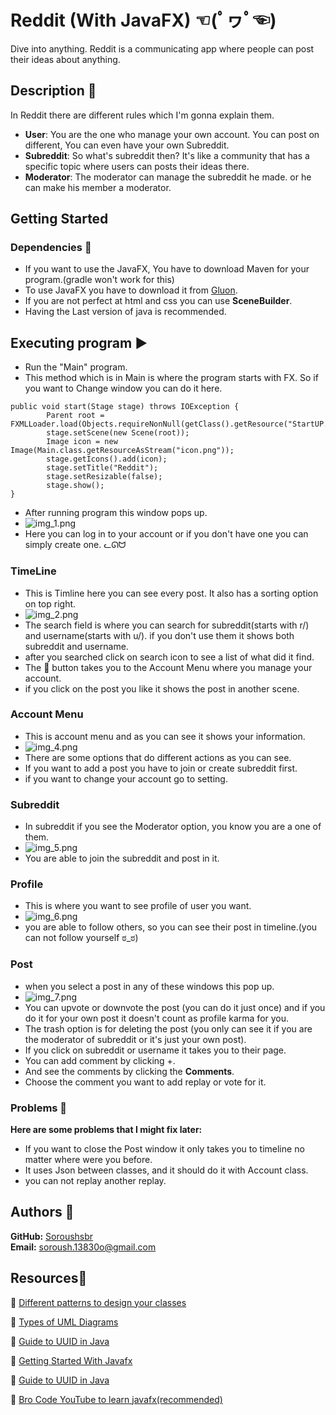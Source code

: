 # Reddit (With JavaFX) ☜(ﾟヮﾟ☜)

Dive into anything. Reddit is a communicating app where people can post their ideas about anything.

## Description 📖

In Reddit there are different rules which I'm gonna explain them.
* **User**: You are the one who manage your own account. You can post on different, You can even have your own Subreddit.
* **Subreddit**: So what's subreddit then? It's like a community that has a specific topic where users can posts their ideas there.
* **Moderator**: The moderator can manage the subreddit he made. or he can make his member a moderator.

## Getting Started

### Dependencies 🍔

* If you want to use the JavaFX, You have to download Maven for your program.(gradle won't work for this)
* To use JavaFX you have to download it from [Gluon](https://gluonhq.com/products/javafx/).
* If you are not perfect at html and css you can use **SceneBuilder**.
* Having the Last version of java is recommended.

## Executing program ▶

* Run the "Main" program.
* This method which is in Main is where the program starts with FX. So if you want to Change window you can do it here.
```
public void start(Stage stage) throws IOException {
        Parent root = FXMLLoader.load(Objects.requireNonNull(getClass().getResource("StartUP.fxml")));
        stage.setScene(new Scene(root));
        Image icon = new Image(Main.class.getResourceAsStream("icon.png"));
        stage.getIcons().add(icon);
        stage.setTitle("Reddit");
        stage.setResizable(false);
        stage.show();
}
```

* After running program this window pops up.
* ![img_1.png](img_1.png)
* Here you can log in to your account or if you don't have one you can simply create one. ᓚᘏᗢ
### TimeLine
* This is Timline here you can see every post. It also has a sorting option on top right.
* ![img_2.png](img_2.png)
* The search field is where you can search for subreddit(starts with r/) and username(starts with u/). if you don't use them it shows both subreddit and username.
* after you searched click on search icon to see a list of what did it find.
* The 👤 button takes you to the Account Menu where you manage your account.
* if you click on the post you like it shows the post in another scene.
### Account Menu
* This is account menu and as you can see it shows your information.
* ![img_4.png](img_4.png)
* There are some options that do different actions as you can see.
* If you want to add a post you have to join or create subreddit first.
* if you want to change your account go to setting.
### Subreddit
* In subreddit if you see the Moderator option, you know you are a one of them.
* ![img_5.png](img_5.png)
* You are able to join the subreddit and post in it.
### Profile
* This is where you want to see profile of user you want.
* ![img_6.png](img_6.png)
* you are able to follow others, so you can see their post in timeline.(you can not follow yourself ಠ_ಠ)
### Post
* when you select a post in any of these windows this pop up.
* ![img_7.png](img_7.png)
* You can upvote or downvote the post (you can do it just once) and if you do it for your own post it doesn't count as profile karma for you.
* The trash option is for deleting the post (you only can see it if you are the moderator of subreddit or it's just your own post).
* If you click on subreddit or username it takes you to their page.
* You can add comment by clicking +.
* And see the comments by clicking the **Comments**.
* Choose the comment you want to add replay or vote for it.

### Problems 🐞
**Here are some problems that I might fix later:**
* If you want to close the Post window it only takes you to timeline no matter where were you before.
* It uses Json between classes, and it should do it with Account class.
* you can not replay another replay.

## Authors 📝

**GitHub:** [Soroushsbr](https://github.com/Soroushsbr)  
**Email:** soroush.13830o@gmail.com

## Resources🧱

🔗 [Different patterns to design your classes](https://refactoring.guru/design-patterns/catalog)

🔗 [Types of UML Diagrams](https://www.lucidchart.com/blog/types-of-UML-diagrams)

🔗 [Guide to UUID in Java](https://www.baeldung.com/java-uuid)

🔗 [Getting Started With Javafx](https://openjfx.io/openjfx-docs/)

🔗 [Guide to UUID in Java](https://www.baeldung.com/java-uuid)

🔗 [Bro Code YouTube to learn javafx(recommended)](https://youtube.com/playlist?list=PLZPZq0r_RZOM-8vJA3NQFZB7JroDcMwev&si=mYJP3AoyxC08zqMs)